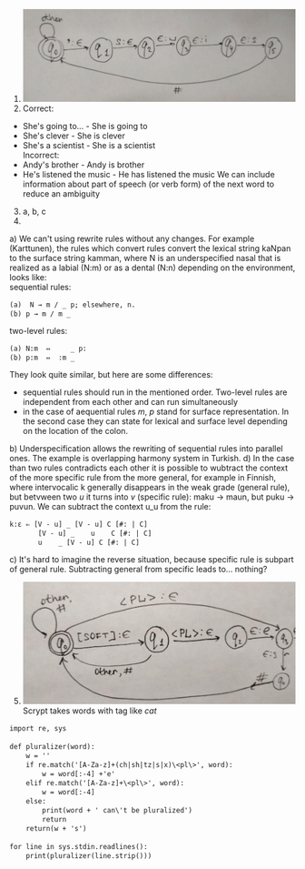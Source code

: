 1. ![fst1.jpg](https://github.com/DorkEMK/ftyers.github.io/blob/master/2018-komp-ling/quizzes/Quiz_2/fst1.jpg)
2. Correct:
- She's going to... - She is going to
- She's clever - She is clever
- She's a scientist - She is a scientist  
Incorrect:  
- Andy's brother - Andy is brother
- He's listened the music - He has listened the music
We can include information about part of speech (or verb form) of the next word to reduce an ambiguity
3. a, b, c
4.  
a) We can't using rewrite rules without any changes. For example (Karttunen), the rules which convert rules convert the lexical string kaNpan  to the  surface string kamman, where N is an underspecified  nasal that is realized as a labial (N:m) or as a dental (N:n)  depending on the environment, looks like:   
sequential rules:
```
(a)  N → m / _ p; elsewhere, n.
(b) p → m / m _
```
two-level rules:
```
(a) N:m  ⇔     _ p:
(b) p:m  ⇔  :m _
```
They look quite similar, but here are some differences:
- sequential rules should run in the mentioned order. Two-level rules are independent from each other and can run simultaneously
- in the case of aequential rules *m*, *p* stand for surface representation. In the second case they can state for lexical and surface level depending on the location of the colon.
 
b) Underspecification allows the rewriting of sequential rules into parallel ones. The example is overlapping harmony system in Turkish.
d) In the case than two rules contradicts each other it is possible to wubtract the context of the more specific rule from the more general, for example in Finnish, where intervocalic  k  generally disappears in the weak grade (general rule), but betvween two *u* it turns into *v* (specific rule): maku -> maun, but puku -> puvun. We can subtract the context u_u from the rule:
```
k:ε ⇐ [V - u] _ [V - u] C [#: | C]
       [V - u] _    u    C [#: | C]
       u    _ [V - u] C [#: | C]
```
c) It's hard to imagine the reverse situation, because specific rule is subpart of general rule. Subtracting general from specific leads to... nothing?

5. ![fst5.jpg](https://github.com/DorkEMK/ftyers.github.io/blob/master/2018-komp-ling/quizzes/Quiz_2/fst5.jpg)
Scrypt takes words with tag like *cat<pl>*
```
import re, sys

def pluralizer(word):
    w = ''
    if re.match('[A-Za-z]+(ch|sh|tz|s|x)\<pl\>', word):
        w = word[:-4] +'e'
    elif re.match('[A-Za-z]+\<pl\>', word):
        w = word[:-4]
    else:
        print(word + ' can\'t be pluralized')
        return
    return(w + 's')

for line in sys.stdin.readlines():
    print(pluralizer(line.strip()))
```

